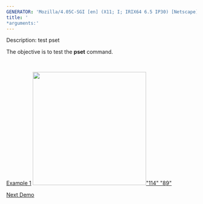 ```yaml
---
GENERATOR: 'Mozilla/4.05C-SGI [en] (X11; I; IRIX64 6.5 IP30) [Netscape]'
title: '
*arguments:'
---
```


 Description: test pset

   The objective is to test the **pset** command.

    

   [Example 1](description_pset.md)
   [<img height="300" width="300" src="https://lanl.github.io/LaGriT/docs/assets/images/pset2_tn.gif">"114"
   "89"](description_pset.md)











[Next Demo](../../../demos/rmmat/md/main_rmmat.md)
